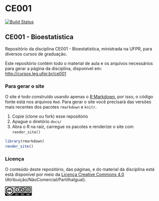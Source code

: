 # CE001

[![Build Status](https://travis-ci.org/leg-ufpr/ce001.svg?branch=master)](https://travis-ci.org/leg-ufpr/ce001)

## CE001 - Bioestatística

Repositório da disciplina CE001 - Bioestatística, ministrada na UFPR,
para diversos cursos de graduação.

Este repositório contém todo o material de aula e os arquivos
necessários para gerar a página da disciplina, disponível em:
http://cursos.leg.ufpr.br/ce001

### Para gerar o site

O site é todo construído usando apenas o [R Markdown][], por isso, o
código fonte está nos arquivos `Rmd`. Para gerar o site você precisará
das versões mais recentes dos pacotes `rmarkdown` e `knitr`.

1. Copie (clone ou fork) esse repositório
2. Apague o diretório `docs/`
3. Abra o R na raíz, carregue os pacotes e renderize o site com
   `render_site()`

```r
library(rmarkdown)
render_site()
```

### Licença

O conteúdo deste repositório, das páginas, e do material da disciplina
está está disponível por meio da [Licença Creative Commons 4.0][]
(Atribuição/NãoComercial/PartilhaIgual).

![Licença Creative Commons 4.0](img/CC_by-nc-sa_88x31.png)


[Licença Creative Commons 4.0]: https://creativecommons.org/licenses/by-nc-sa/4.0/deed.pt_BR
[R Markdown]: http://rmarkdown.rstudio.com
